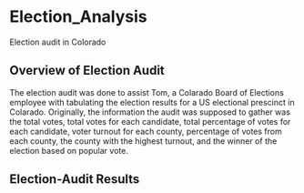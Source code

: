 # Election_Analysis
Election audit in Colorado

## Overview of Election Audit
The election audit was done to assist Tom, a Colarado Board of Elections employee with tabulating the election results for a US electional prescinct in Colarado. Originally, the information the audit was supposed to gather was the total votes, total votes for each candidate, total percentage of votes for each candidate, voter turnout for each county, percentage of votes from each county, the county with the highest turnout, and the winner of the election based on popular vote.

## Election-Audit Results
